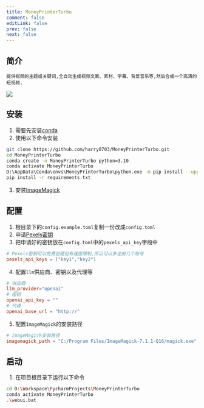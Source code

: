 ```yaml
---
title: MoneyPrinterTurbo
comment: false
editLink: false
prev: false
next: false
---
```



## 简介

    提供视频的主题或关键词,全自动生成视频文案、素材、字幕、背景音乐等,然后合成一个高清的短视频.

![](https://cdn.jsdelivr.net/gh/hhypygy/picx-images-hosting@master/image.4g49h9zyn4.webp)

## 安装

1. 需要先安装[conda](/Programming/Python/Conda.html)
2. 使用以下命令安装

```bash
git clone https://github.com/harry0703/MoneyPrinterTurbo.git
cd MoneyPrinterTurbo
conda create -n MoneyPrinterTurbo python=3.10
conda activate MoneyPrinterTurbo
D:\AppData\Conda\envs\MoneyPrinterTurbo\python.exe -m pip install --upgrade pip
pip install -r requirements.txt
```

3. 安装[ImageMagick](https://imagemagick.org/archive/binaries/ImageMagick-7.1.1-29-Q16-x64-static.exe)


## 配置

1. 根目录下的`config.example.toml`复制一份改成`config.toml`
2. 申请[Pexels密钥](https://www.pexels.com/zh-cn/api/)
3. 把申请好的密钥放在`config.toml`中的`pexels_api_key`字段中

```toml
# Pexels密钥可以免费创建但有速度限制,所以可以多注册几个账号
pexels_api_keys = ["key1","key2"]
```

4. 配置`llm`供应商、密钥以及代理等

```toml
# 供应商
llm_provider="openai"
# 密钥
openai_api_key = ""
# 代理
openai_base_url = "http://"
```

5. 配置`ImageMagick`的安装路径

```toml
# ImageMagick安装路径
imagemagick_path = "C:/Program Files/ImageMagick-7.1.1-Q16/magick.exe"
```

## 启动

1. 在项目根目录下运行以下命令

```bash
cd D:\Workspace\PycharmProjects\MoneyPrinterTurbo
conda activate MoneyPrinterTurbo
.\webui.bat
```
